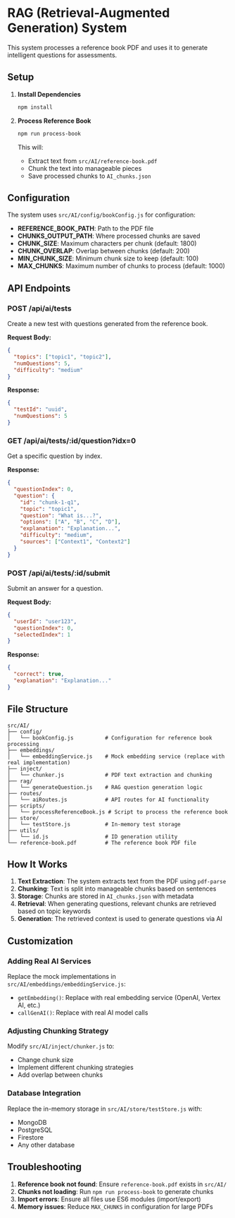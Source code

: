 # RAG (Retrieval-Augmented Generation) System

This system processes a reference book PDF and uses it to generate intelligent questions for assessments.

## Setup

1. **Install Dependencies**
   ```bash
   npm install
   ```

2. **Process Reference Book**
   ```bash
   npm run process-book
   ```
   This will:
   - Extract text from `src/AI/reference-book.pdf`
   - Chunk the text into manageable pieces
   - Save processed chunks to `AI_chunks.json`

## Configuration

The system uses `src/AI/config/bookConfig.js` for configuration:

- **REFERENCE_BOOK_PATH**: Path to the PDF file
- **CHUNKS_OUTPUT_PATH**: Where processed chunks are saved
- **CHUNK_SIZE**: Maximum characters per chunk (default: 1800)
- **CHUNK_OVERLAP**: Overlap between chunks (default: 200)
- **MIN_CHUNK_SIZE**: Minimum chunk size to keep (default: 100)
- **MAX_CHUNKS**: Maximum number of chunks to process (default: 1000)

## API Endpoints

### POST /api/ai/tests
Create a new test with questions generated from the reference book.

**Request Body:**
```json
{
  "topics": ["topic1", "topic2"],
  "numQuestions": 5,
  "difficulty": "medium"
}
```

**Response:**
```json
{
  "testId": "uuid",
  "numQuestions": 5
}
```

### GET /api/ai/tests/:id/question?idx=0
Get a specific question by index.

**Response:**
```json
{
  "questionIndex": 0,
  "question": {
    "id": "chunk-1-q1",
    "topic": "topic1",
    "question": "What is...?",
    "options": ["A", "B", "C", "D"],
    "explanation": "Explanation...",
    "difficulty": "medium",
    "sources": ["Context1", "Context2"]
  }
}
```

### POST /api/ai/tests/:id/submit
Submit an answer for a question.

**Request Body:**
```json
{
  "userId": "user123",
  "questionIndex": 0,
  "selectedIndex": 1
}
```

**Response:**
```json
{
  "correct": true,
  "explanation": "Explanation..."
}
```

## File Structure

```
src/AI/
├── config/
│   └── bookConfig.js          # Configuration for reference book processing
├── embeddings/
│   └── embeddingService.js    # Mock embedding service (replace with real implementation)
├── inject/
│   └── chunker.js             # PDF text extraction and chunking
├── rag/
│   └── generateQuestion.js    # RAG question generation logic
├── routes/
│   └── aiRoutes.js            # API routes for AI functionality
├── scripts/
│   └── processReferenceBook.js # Script to process the reference book
├── store/
│   └── testStore.js           # In-memory test storage
├── utils/
│   └── id.js                  # ID generation utility
└── reference-book.pdf         # The reference book PDF file
```

## How It Works

1. **Text Extraction**: The system extracts text from the PDF using `pdf-parse`
2. **Chunking**: Text is split into manageable chunks based on sentences
3. **Storage**: Chunks are stored in `AI_chunks.json` with metadata
4. **Retrieval**: When generating questions, relevant chunks are retrieved based on topic keywords
5. **Generation**: The retrieved context is used to generate questions via AI

## Customization

### Adding Real AI Services

Replace the mock implementations in `src/AI/embeddings/embeddingService.js`:

- `getEmbedding()`: Replace with real embedding service (OpenAI, Vertex AI, etc.)
- `callGenAI()`: Replace with real AI model calls

### Adjusting Chunking Strategy

Modify `src/AI/inject/chunker.js` to:
- Change chunk size
- Implement different chunking strategies
- Add overlap between chunks

### Database Integration

Replace the in-memory storage in `src/AI/store/testStore.js` with:
- MongoDB
- PostgreSQL
- Firestore
- Any other database

## Troubleshooting

1. **Reference book not found**: Ensure `reference-book.pdf` exists in `src/AI/`
2. **Chunks not loading**: Run `npm run process-book` to generate chunks
3. **Import errors**: Ensure all files use ES6 modules (import/export)
4. **Memory issues**: Reduce `MAX_CHUNKS` in configuration for large PDFs
